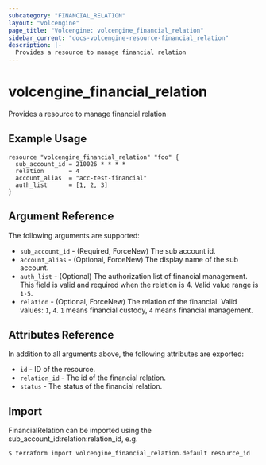 ```yaml
---
subcategory: "FINANCIAL_RELATION"
layout: "volcengine"
page_title: "Volcengine: volcengine_financial_relation"
sidebar_current: "docs-volcengine-resource-financial_relation"
description: |-
  Provides a resource to manage financial relation
---
```

# volcengine_financial_relation
Provides a resource to manage financial relation
## Example Usage
```hcl
resource "volcengine_financial_relation" "foo" {
  sub_account_id = 210026 * * * *
  relation       = 4
  account_alias  = "acc-test-financial"
  auth_list      = [1, 2, 3]
}
```
## Argument Reference
The following arguments are supported:
* `sub_account_id` - (Required, ForceNew) The sub account id.
* `account_alias` - (Optional, ForceNew) The display name of the sub account.
* `auth_list` - (Optional) The authorization list of financial management. This field is valid and required when the relation is 4. Valid value range is `1-5`.
* `relation` - (Optional, ForceNew) The relation of the financial. Valid values: `1`, `4`. `1` means financial custody, `4` means financial management.

## Attributes Reference
In addition to all arguments above, the following attributes are exported:
* `id` - ID of the resource.
* `relation_id` - The id of the financial relation.
* `status` - The status of the financial relation.


## Import
FinancialRelation can be imported using the sub_account_id:relation:relation_id, e.g.
```
$ terraform import volcengine_financial_relation.default resource_id
```

